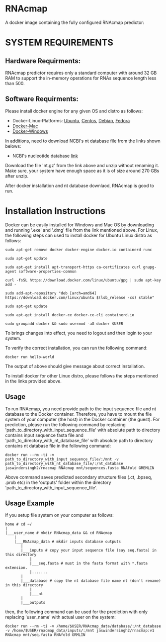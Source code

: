 RNAcmap
===============

A docker image containing the fully configured RNAcmap predictor:

SYSTEM REQUIREMENTS
====
Hardware Requirments:
----
RNAcmap predictor requires only a standard computer with around 32 GB RAM to support the in-memory operations for RNAs sequence length less than 500.

Software Requirments:
----

Please install docker engine for any given OS and distro as follows:

* Docker-Linux-Platforms: [Ubuntu](https://docs.docker.com/engine/install/ubuntu/), [Centos](https://docs.docker.com/engine/install/centos/), [Debian](https://docs.docker.com/engine/install/debian/), [Fedora](https://docs.docker.com/engine/install/fedora/)
* [Docker-Mac](https://docs.docker.com/docker-for-mac/install/)
* [Docker-Windows](https://docs.docker.com/docker-for-windows/install/)

In additions, need to download NCBI's nt database file from the links shown belows:

* NCBI's nucleotide database [link](ftp://ftp.ncbi.nlm.nih.gov/blast/db/FASTA/)

Download the file 'nt.gz' from the link above and unzip without renaming it. Make sure, your system have enough space as it is of size around 270 GBs after unzip.

After docker installation and nt database downlaod, RNAcmap is good to run.

Installation Instructions
====
Docker can be easily installed for Windows and Mac OS by downloading and running '.exe' and '.dmg' file from the link mentioned above. For Linux, the following steps can used to install docker for Ubuntu Linux distro as follows:

```
sudo apt-get remove docker docker-engine docker.io containerd runc
```  

```
sudo apt-get update
```

```
sudo apt-get install apt-transport-https ca-certificates curl gnupg-agent software-properties-common
```

```
curl -fsSL https://download.docker.com/linux/ubuntu/gpg | sudo apt-key add -
```

```
sudo add-apt-repository "deb [arch=amd64] https://download.docker.com/linux/ubuntu $(lsb_release -cs) stable"
```

```
sudo apt-get update
```

```
sudo apt-get install docker-ce docker-ce-cli containerd.io
```

```
sudo groupadd docker && sudo usermod -aG docker $USER
```

To brings changes into effect, you need to logout and then login to your system.

To verify the correct installation, you can run the following command:
```
docker run hello-world
```
The output of above should give message about correct installation.

To install docker for other Linux distro, please follows the steps mentioned in the links provided above.

Usage
-------------------

To run RNAcmap, you need provide path to the input sequence file and nt database to the Docker container. Therefore, you have to mount the file system of your computer (the host) in the Docker container (the guest). For prediction, please run the following command by replacing 'path\_to\_directory\_with\_input\_sequence\_file' with absolute path to directory contains input sequence fasta file and 'path\_to\_directory\_with\_nt\_database\_file' with absolute path to directory contains nt database file in the following command:

```
docker run --rm -ti -v path_to_directory_with_input_sequence_file/:/mnt -v path_to_directory_with_nt_database_file/:/nt_database jaswindersingh2/rnacmap RNAcmap mnt/sequences.fasta RNAfold GREMLIN
```

Above command saves predicted secondary structure files (.ct, .bpseq, .prob etc) in the 'outputs' folder within the directory 'path\_to\_directory\_with\_input\_sequence\_file'.

Usage Example
------------------

If you setup file system on your computer as follows:

```
home # cd ~/
|
|___user_name # mkdir RNAcmap_data && cd RNAcmap
    |
    |___RNAcmap_data # mkdir inputs database outputs
       |
       |___inputs # copy your input sequence file (say seq.fasta) in this directory 
           |
           |___seq.fasta # must in the fasta format with *.fasta extension.
           |.......
       | 
       |___database # copy the nt database file name nt (don't rename) in this directory
           |
           |___nt 
       |
       |___outputs

```

then, the following command can be used for the prediction with only replacing 'user_name' with actual user on the system:

```
docker run --rm -ti -v /home/$USER/RNAcmap_data/database/:/nt_database -v /home/$USER/rnacmap_data/inputs/:/mnt jaswindersingh2/rnacmap:v1 RNAcmap mnt/seq.fasta RNAfold GRMLIN
```

